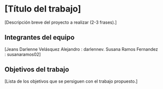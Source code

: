 # [Título del trabajo]

[Descripción breve del proyecto a realizar (2-3 frases).]

## Integrantes del equipo

[Jeans Darlenne Velásquez Alejandro : darlennev.
Susana Ramos Fernandez : susanaramos02]

## Objetivos del trabajo

[Lista de los objetivos que se persiguen con el trabajo propuesto.]
